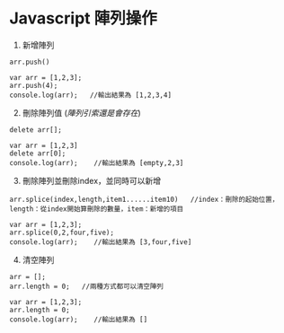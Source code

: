 Javascript 陣列操作
==========================

1. 新增陣列

```
arr.push()

var arr = [1,2,3];
arr.push(4);
console.log(arr);   //輸出結果為 [1,2,3,4]
```

2. 刪除陣列值 (*陣列引索還是會存在*)

```
delete arr[];

var arr = [1,2,3]
delete arr[0];
console.log(arr);    //輸出結果為 [empty,2,3]
```

3. 刪除陣列並刪除index，並同時可以新增

```
arr.splice(index,length,item1......item10)   //index：刪除的起始位置，length：從index開始算刪除的數量，item：新增的項目

var arr = [1,2,3];
arr.splice(0,2,four,five);
console.log(arr);    //輸出結果為 [3,four,five]
```

4. 清空陣列

```
arr = [];
arr.length = 0;   //兩種方式都可以清空陣列

var arr = [1,2,3];
arr.length = 0;
console.log(arr);    //輸出結果為 []
```
